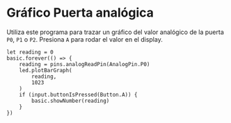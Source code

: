 # Gráfico Puerta analógica

Utiliza este programa para trazar un gráfico del valor analógico de la puerta ``P0``, ``P1`` o ``P2``. Presiona ``A`` para rodar el valor en el display.

```blocks
let reading = 0
basic.forever(() => {
    reading = pins.analogReadPin(AnalogPin.P0)
    led.plotBarGraph(
        reading,
        1023
    )
    if (input.buttonIsPressed(Button.A)) {
        basic.showNumber(reading)
    }
})
```